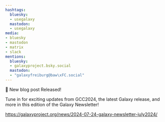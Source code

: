 ```yaml
---
hashtags:
  bluesky:
  - usegalaxy
  mastodon:
  - usegalaxy
media:
- bluesky
- mastodon
- matrix
- slack
mentions:
  bluesky:
  - galaxyproject.bsky.social
  mastodon:
  - "galaxyfreiburg@baw\xFC.social"
---
```

📝 New blog post Released!

Tune in for exciting updates from GCC2024, the latest Galaxy release, and more in this edition of the Galaxy Newsletter!

https://galaxyproject.org/news/2024-07-24-galaxy-newsletter-july2024/